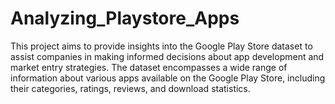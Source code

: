 # Analyzing_Playstore_Apps
This project aims to provide insights into the Google Play Store dataset to assist companies in making informed decisions about app development and market entry strategies. The dataset encompasses a wide range of information about various apps available on the Google Play Store, including their categories, ratings, reviews, and download statistics.
